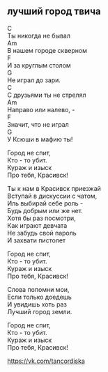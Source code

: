 ## лучший город твича

C   
Ты никогда не бывал  
Am  
В нашем городе скверном  
F  
И за круглым столом  
G  
Не играл до зари.  
C  
С друзьями ты не стрелял  
Am  
Направо или налево, -  
F  
Значит, что не играл  
G  
У Ксюши в мафию ты!  
  
Город не спит,  
Кто - то убит.  
Кураж и изыск  
Про тебя, Красивск!  
  
Ты к нам в Красивск приезжай  
Вступай в дискуссии с чатом,  
Иль выбирай себе роль -   
Будь добрым или же нет.  
Хотя бы раз посмотри,  
Как играют девчата  
Не забудь свой пароль  
И захвати пистолет   
  
Город не спит,  
Кто - то убит.  
Кураж и изыск  
Про тебя, Красивск!    
  
Слова попомни мои,  
Если только доедешь  
И увидишь хоть раз  
Лучший город земли.  
  
Город не спит,  
Кто - то убит.  
Кураж и изыск  
Про тебя, Красивск! 
  
  
https://vk.com/tancordiska  
